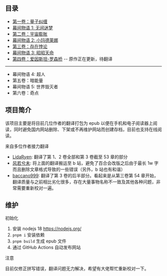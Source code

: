 ## 目录

- [第一卷：量子纠缠](/books/01/)
- [幕间物语 1: 无间迷梦](/books/02/幕间-1-无间迷梦)
- [第二卷：宇宙膨胀](/books/02/)
- [幕间物语 2: 小玛德莱娜](/books/03/幕间-2-小玛德莱娜)
- [第三卷：存在悖论](/books/03/)
- [幕间物语 3: 昭昭天命](/books/04/064-1-幕间-3-昭昭天命)
- [第四卷：爱因斯坦-罗森桥](/books/04/) -- 原作正在更新，待翻译

---

- 幕间物语 4: 超人
- 第五卷：暗能量
- 幕间物语 5: 世界毁灭者
- 第六卷：奇点

## 项目简介

该项目主要是将目前几位作者的翻译打包为 epub 以便在手机和电子阅读器上阅读，同时避免国内网站删除、下架或不再维护网站而创建存档，目前也支持在线阅读。

来自多位作者接力翻译

- [LidaRyen](https://bbs.yamibo.com/forum.php?mod=viewthread&tid=206113&extra=&authorid=61676): 翻译了第 1、2 卷全部和第 3 卷截至 53 章的部分
- [风若兮未](https://space.bilibili.com/47184018): 将上面的翻译搬运至 b 站，避免了百合会改版之后由于最长 1w 字而且删除文章格式导致的一些错误（另外，b 站也有和谐）
- [baccano999](https://space.bilibili.com/11781867): 翻译了第 3 卷的后半部分。看起来是从第三卷第 54 章开始，翻译质量与之前相比劣化很多，存在大量事物名称不一致及其他各种问题，非常需要重新校对一遍。

## 维护

初始化

1. 安装 nodejs 18 <https://nodejs.org/>
2. `pnpm i` 安装依赖
3. `pnpm build` 生成 epub 文件
4. 通过 GitHub Actions 自动发布网站

注意

目前仅修正拼写错误，翻译问题无力解决，希望有大佬帮忙重新校对一下。
